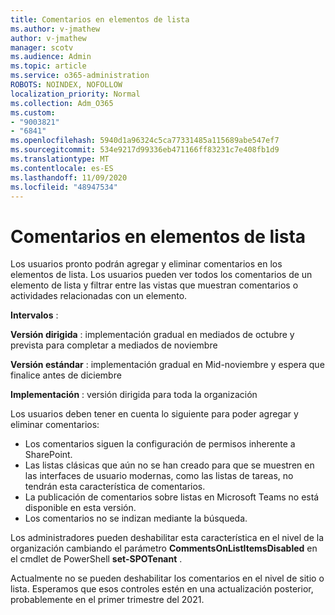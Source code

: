 ```yaml
---
title: Comentarios en elementos de lista
ms.author: v-jmathew
author: v-jmathew
manager: scotv
ms.audience: Admin
ms.topic: article
ms.service: o365-administration
ROBOTS: NOINDEX, NOFOLLOW
localization_priority: Normal
ms.collection: Adm_O365
ms.custom:
- "9003821"
- "6841"
ms.openlocfilehash: 5940d1a96324c5ca77331485a115689abe547ef7
ms.sourcegitcommit: 534e9217d99336eb471166ff83231c7e408fb1d9
ms.translationtype: MT
ms.contentlocale: es-ES
ms.lasthandoff: 11/09/2020
ms.locfileid: "48947534"
---
```

# <a name="comments-on-list-items"></a>Comentarios en elementos de lista

Los usuarios pronto podrán agregar y eliminar comentarios en los elementos de lista. Los usuarios pueden ver todos los comentarios de un elemento de lista y filtrar entre las vistas que muestran comentarios o actividades relacionadas con un elemento.

**Intervalos** :

**Versión dirigida** : implementación gradual en mediados de octubre y prevista para completar a mediados de noviembre

**Versión estándar** : implementación gradual en Mid-noviembre y espera que finalice antes de diciembre

**Implementación** : versión dirigida para toda la organización

Los usuarios deben tener en cuenta lo siguiente para poder agregar y eliminar comentarios:

- Los comentarios siguen la configuración de permisos inherente a SharePoint.
- Las listas clásicas que aún no se han creado para que se muestren en las interfaces de usuario modernas, como las listas de tareas, no tendrán esta característica de comentarios.
- La publicación de comentarios sobre listas en Microsoft Teams no está disponible en esta versión.
- Los comentarios no se indizan mediante la búsqueda.

Los administradores pueden deshabilitar esta característica en el nivel de la organización cambiando el parámetro **CommentsOnListItemsDisabled** en el cmdlet de PowerShell **set-SPOTenant** .

Actualmente no se pueden deshabilitar los comentarios en el nivel de sitio o lista. Esperamos que esos controles estén en una actualización posterior, probablemente en el primer trimestre del 2021.
